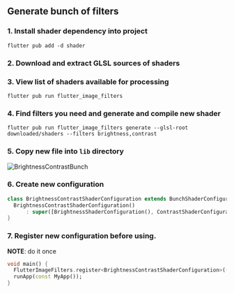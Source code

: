 ## Generate bunch of filters

### 1. Install shader dependency into project

```shell
flutter pub add -d shader
```
### 2. Download and extract GLSL sources of shaders

### 3. View list of shaders available for processing

```shell
flutter pub run flutter_image_filters
```

### 4. Find filters you need and generate and compile new shader

```shell
flutter pub run flutter_image_filters generate --glsl-root downloaded/shaders --filters brightness,contrast
```

### 5. Copy new file into `lib` directory

![BrightnessContrastBunch](https://raw.githubusercontent.com/nikolaydymura/flutter_image_filters/main/doc/images/bunch_brightness_contrast.png)

### 6. Create new configuration

```dart
class BrightnessContrastShaderConfiguration extends BunchShaderConfiguration {
  BrightnessContrastShaderConfiguration()
      : super([BrightnessShaderConfiguration(), ContrastShaderConfiguration()]);
}
```

### 7. Register new configuration before using.

**NOTE**: do it once

```dart
void main() {
  FlutterImageFilters.register<BrightnessContrastShaderConfiguration>(() => brightnessContrastFragmentProgram());
  runApp(const MyApp());
}
```
